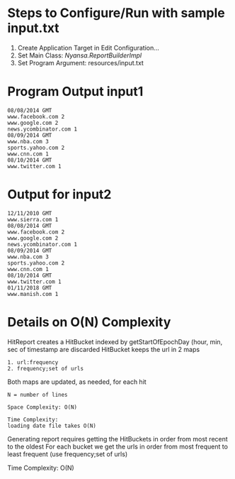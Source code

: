 # Steps to Configure/Run with sample input.txt

   1. Create Application Target in Edit Configuration...
   2. Set Main Class: _Nyansa.ReportBuilderImpl_
   3. Set Program Argument: resources/input.txt 

# Program Output input1
    08/08/2014 GMT
    www.facebook.com 2
    www.google.com 2
    news.ycombinator.com 1
    08/09/2014 GMT
    www.nba.com 3
    sports.yahoo.com 2
    www.cnn.com 1
    08/10/2014 GMT
    www.twitter.com 1

# Output for input2
    12/11/2010 GMT
    www.sierra.com 1
    08/08/2014 GMT
    www.facebook.com 2
    www.google.com 2
    news.ycombinator.com 1
    08/09/2014 GMT
    www.nba.com 3
    sports.yahoo.com 2
    www.cnn.com 1
    08/10/2014 GMT
    www.twitter.com 1
    01/11/2018 GMT
    www.manish.com 1

# Details on O(N) Complexity
HitReport creates a HitBucket indexed by getStartOfEpochDay (hour, min, sec of timestamp are discarded
HitBucket keeps the url in 2 maps

    1. url:frequency
    2. frequency;set of urls

Both maps are updated, as needed, for each hit

    N = number of lines

    Space Complexity: O(N)

    Time Complexity:
    loading date file takes O(N)

Generating report requires getting the HitBuckets in order from most recent to the oldest
For each bucket we get the urls in order from most frequent to least frequent (use frequency;set of urls)

Time Complexity: O(N)
